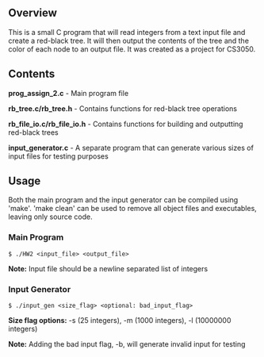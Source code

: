 ## Overview

This is a small C program that will read integers from a text input file and create a red-black tree. It will then output the contents of the tree and the color of each node to an output file. It was created as a project for CS3050.

## Contents

**prog_assign_2.c** - Main program file

**rb_tree.c/rb_tree.h** - Contains functions for red-black tree operations

**rb_file_io.c/rb_file_io.h** - Contains functions for building and outputting red-black trees

**input_generator.c** - A separate program that can generate various sizes of input files for testing purposes

## Usage

Both the main program and the input generator can be compiled using 'make'. 'make clean' can be used to remove all object files and executables, leaving only source code.

### Main Program

```
$ ./HW2 <input_file> <output_file>
```

**Note:** Input file should be a newline separated list of integers

### Input Generator

```
$ ./input_gen <size_flag> <optional: bad_input_flag>
```

**Size flag options:** -s (25 integers), -m (1000 integers), -l (10000000 integers)

**Note:** Adding the bad input flag, -b, will generate invalid input for testing
